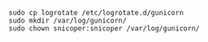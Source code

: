     sudo cp logrotate /etc/logrotate.d/gunicorn
    sudo mkdir /var/log/gunicorn/
    sudo chown snicoper:snicoper /var/log/gunicorn/
